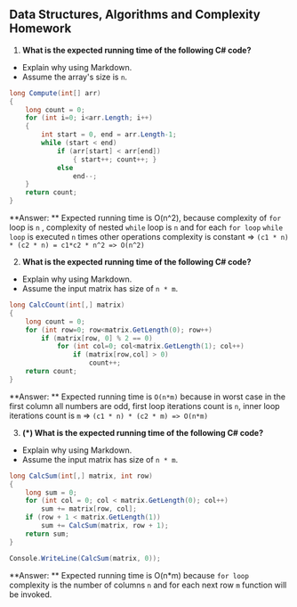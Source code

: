 ## Data Structures, Algorithms and Complexity Homework

1. **What is the expected running time of the following C# code?**
  - Explain why using Markdown.
  - Assume the array's size is `n`.

  ```cs
  long Compute(int[] arr)
  {
      long count = 0;
      for (int i=0; i<arr.Length; i++)
      {
          int start = 0, end = arr.Length-1;
          while (start < end)
              if (arr[start] < arr[end])
                  { start++; count++; }
              else 
                  end--;
      }
      return count;
  }
  ```

**Answer: **  Expected running time is O(n^2), because complexity of `for` loop is `n` , complexity of nested `while` loop is `n` and for each `for loop` `while loop` is executed `n` times other operations complexity is constant => `(c1 * n) * (c2 * n) = c1*c2 * n^2 => O(n^2)`

2. **What is the expected running time of the following C# code?**
  - Explain why using Markdown.
  - Assume the input matrix has size of `n * m`.

  ```cs
  long CalcCount(int[,] matrix)
  {
      long count = 0;
      for (int row=0; row<matrix.GetLength(0); row++)
          if (matrix[row, 0] % 2 == 0)
              for (int col=0; col<matrix.GetLength(1); col++)
                  if (matrix[row,col] > 0)
                      count++;
      return count;
  }
  ```
**Answer: **  Expected running time is `O(n*m)` because in worst case in the first column all numbers are odd, first loop iterations count is `n`, inner loop iterations count is `m` => `(c1 * n) * (c2 * m) => O(n*m)`

3. **(*) What is the expected running time of the following C# code?**
  - Explain why using Markdown.
  - Assume the input matrix has size of `n * m`.

  ```cs
  long CalcSum(int[,] matrix, int row)
  {
      long sum = 0;
      for (int col = 0; col < matrix.GetLength(0); col++) 
          sum += matrix[row, col];
      if (row + 1 < matrix.GetLength(1)) 
          sum += CalcSum(matrix, row + 1);
      return sum;
  }
  
  Console.WriteLine(CalcSum(matrix, 0));
  ```

**Answer: **  Expected running time is O(n*m) because `for loop` complexity  is the number of columns `n` and for each next row `m` function will be invoked.
